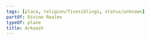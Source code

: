 ```yaml
---
tags: [place, religion/fivesiblings, status/unknown]
partOf: Divine Realms
typeOf: plane
title: Arkaash
---
```



